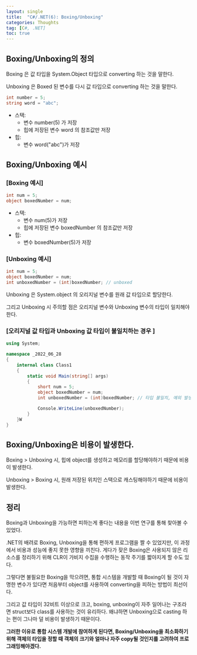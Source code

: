 ```yaml
---
layout: single
title:  "C#/.NET(6): Boxing/Unboxing"
categories: Thoughts
tag: [C#, .NET]
toc: true 
---
```


## Boxing/Unboxing의 정의

Boxing 은 값 타입을 System.Object 타입으로 converting 하는 것을 말한다.

Unboxing 은 Boxed 된 변수를 다시 값 타입으로 converting 하는 것을 말한다.



```c#
int number = 5;
string word = "abc";
```



- 스택:
  - 변수 number(5) 가 저장
  - 힙에 저장된 변수 word 의 참조값만 저장
- 힙:
  - 변수 word("abc")가 저장



## Boxing/Unboxing 예시

### [Boxing 예시]

```c#
int num = 5;
object boxedNumber = num;
```



- 스택:
  - 변수 num(5)가 저장
  - 힙에 저장된 변수 boxedNumber 의 참조값만 저장
- 힙:
  - 변수 boxedNumber(5)가 저장





### [Unboxing 예시]

```c#
int num = 5;
object boxedNumber = num;
int unboxedNumber = (int)boxedNumber; // unboxed
```

Unboxing 은 System.object 의 오리지널 변수를 원래 값 타입으로 할당한다.

그리고 Unboxing 시 주의할 점은 오리지널 변수와 Unboxing 변수의 타입이 일치해야 한다.





### [오리지널 값 타입과 Unboxing 값 타입이 불일치하는 경우 ]

```c#
using System;

namespace _2022_06_28
{
	internal class Class1
	{
		static void Main(string[] args)
		{
			short num = 5;
			object boxedNumber = num;
			int unboxedNumber = (int)boxedNumber; // 타입 불일치, 예외 발생

			Console.WriteLine(unboxedNumber);
		}
	}W
}

```





## Boxing/Unboxing은 비용이 발생한다.

Boxing > Unboxing 시, 힙에 object를 생성하고 메모리를 할당해야하기 때문에 비용이 발생한다.

Unboxing > Boxing 시, 원래 저장된 위치인 스택으로 캐스팅해야하기 때문에 비용이 발생한다.





## 정리

Boxing과 Unboxing을 가능하면 피하는게 좋다는 내용을 이번 연구를 통해 찾아볼 수 있었다.

.NET의 배려로 Boxing, Unboxing을 통해 편하게 프로그램을 짤 수 있었지만, 이 과정에서 비용과 성능에 좋지 못한 영향을 끼친다. 게다가 잦은 Boxing은 사용되지 않은 리소스를 정리하기 위해 CLR이 가비지 수집을 수행하는 동작 주기를 짧아지게 할 수도 있다.



그렇다면 불필요한 Boxing을 막으려면, 통합 시스템을 개발할 때 Boxing이 될 것이 자명한 변수가 있다면 처음부터 object를 사용하여 converting을 피하는 방법이 최선이다. 

그리고 값 타입이 32비트 이상으로 크고, boxing, unboxing이 자주 일어나는 구조라면 struct보다 class를 사용하는 것이 유리하다. 왜냐하면 Unboxing으로 casting 하는 편이 그나마 덜 비용이 발생하기 때문이다.

**그러한 이유로 통합 시스템 개발에 참여하게 된다면, Boxing/Unboxing을 최소화하기 위해 객체의 타입을 정할 때 객체의 크기와 얼마나 자주 copy될 것인지를 고려하여 프로그래밍해야겠다.**
